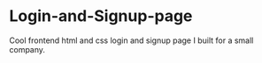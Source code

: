 # Login-and-Signup-page
Cool frontend html and css login and signup page I built for a small company.
